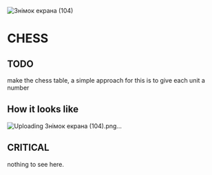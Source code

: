 ![Знімок екрана (104)](https://user-images.githubusercontent.com/69985852/132105715-f263deea-f56a-41cb-b56e-93f7b50f593b.png)
# CHESS

## TODO
make the chess table, a simple approach for this is to give each unit a number


## How it looks like
![Uploading Знімок екрана (104).png…]()



## CRITICAL 
nothing to see here.
